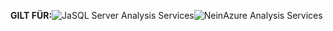 **GILT FÜR:**![Ja](media/yes.png)SQL Server Analysis Services![Nein](media/no.png)Azure Analysis Services